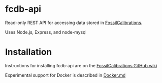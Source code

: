 fcdb-api
========

Read-only REST API for accessing data stored in [FossilCalibrations](https://github.com/NESCent/FossilCalibrations).

Uses Node.js, Express, and node-mysql

Installation
============

Instructions for installing fcdb-api are on the [FossilCalibrations GitHub wiki](https://github.com/NESCent/FossilCalibrations/wiki/API-Server-Installation-Guide)

Experimental support for Docker is described in [Docker.md](Docker.md)
